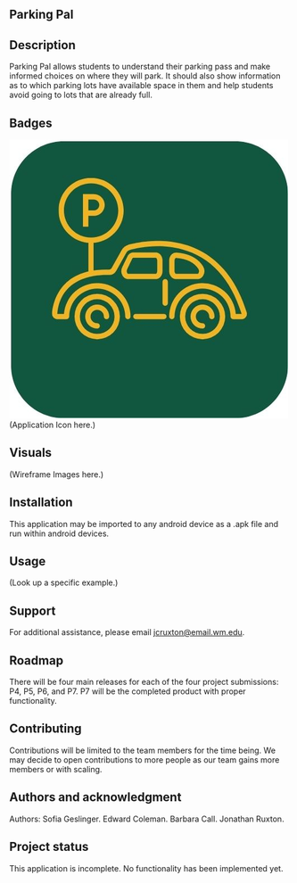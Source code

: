 ## Parking Pal

## Description
Parking Pal allows students to understand their parking pass and make informed choices on where they will park. It should also show information as to which parking lots have available space in them and help students avoid going to lots that are already full.

## Badges
![logo](/images/parking_pal_logo.jpg)
(Application Icon here.)

## Visuals
(Wireframe Images here.)

## Installation
This application may be imported to any android device as a .apk file and run within android devices. 

## Usage
(Look up a specific example.)

## Support
For additional assistance, please email jcruxton@email.wm.edu. 

## Roadmap
There will be four main releases for each of the four project submissions: P4, P5, P6, and P7. P7 will be the completed product with proper functionality. 

## Contributing
Contributions will be limited to the team members for the time being. We may decide to open contributions to more people as our team gains more members or with scaling. 

## Authors and acknowledgment
Authors: Sofia Geslinger.
Edward Coleman.
Barbara Call.
Jonathan Ruxton.

## Project status
This application is incomplete. No functionality has been implemented yet. 
